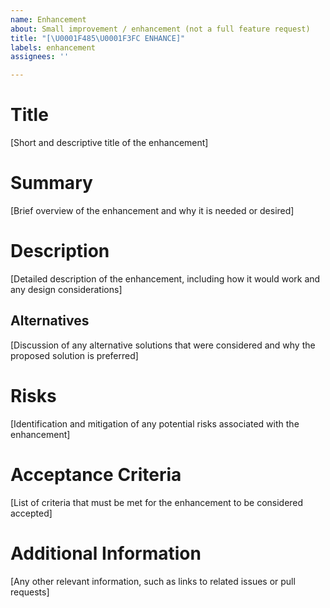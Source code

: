 ```yaml
---
name: Enhancement
about: Small improvement / enhancement (not a full feature request)
title: "[\U0001F485\U0001F3FC ENHANCE]"
labels: enhancement
assignees: ''

---
```


# Title
[Short and descriptive title of the enhancement]

# Summary
[Brief overview of the enhancement and why it is needed or desired]


# Description
[Detailed description of the enhancement, including how it would work and any design considerations]

## Alternatives
[Discussion of any alternative solutions that were considered and why the proposed solution is preferred]

# Risks
[Identification and mitigation of any potential risks associated with the enhancement]

# Acceptance Criteria
[List of criteria that must be met for the enhancement to be considered accepted]

# Additional Information
[Any other relevant information, such as links to related issues or pull requests]
